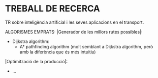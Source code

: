 # TREBALL DE RECERCA
  TR sobre inteligència artificial i les seves aplicacions en el transport. 
  
  ALGORISMES EMPRATS:
  |Generador de les millors rutes possibles|:
  - Dijkstra algorithm:
    - A* pathfinding algorithm (molt semblant a Dijkstra algorithm, però amb la diferència que és més intuitiu)

  |Optimització de la producció|:
  - ...

  


  
  
  

 
